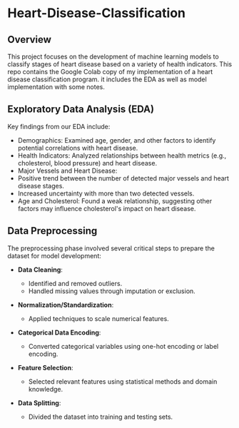 # Heart-Disease-Classification

## Overview
This project focuses on the development of machine learning models to classify stages of heart disease based on a variety of health indicators. This repo contains the Google Colab copy of my implementation of a heart disease classification program. it includes the EDA as well as model implementation with some notes.


## Exploratory Data Analysis (EDA)

Key findings from our EDA include:

- Demographics: Examined age, gender, and other factors to identify potential correlations with heart disease.
- Health Indicators: Analyzed relationships between health metrics (e.g., cholesterol, blood pressure) and heart disease.
- Major Vessels and Heart Disease:
- Positive trend between the number of detected major vessels and heart disease stages.
- Increased uncertainty with more than two detected vessels.
- Age and Cholesterol: Found a weak relationship, suggesting other factors may influence cholesterol's impact on heart disease.

## Data Preprocessing
The preprocessing phase involved several critical steps to prepare the dataset for model development:

- **Data Cleaning**:
  - Identified and removed outliers.
  - Handled missing values through imputation or exclusion.

- **Normalization/Standardization**:
  - Applied techniques to scale numerical features.

- **Categorical Data Encoding**:
  - Converted categorical variables using one-hot encoding or label encoding.

- **Feature Selection**:
  - Selected relevant features using statistical methods and domain knowledge.

- **Data Splitting**:
  - Divided the dataset into training and testing sets.

